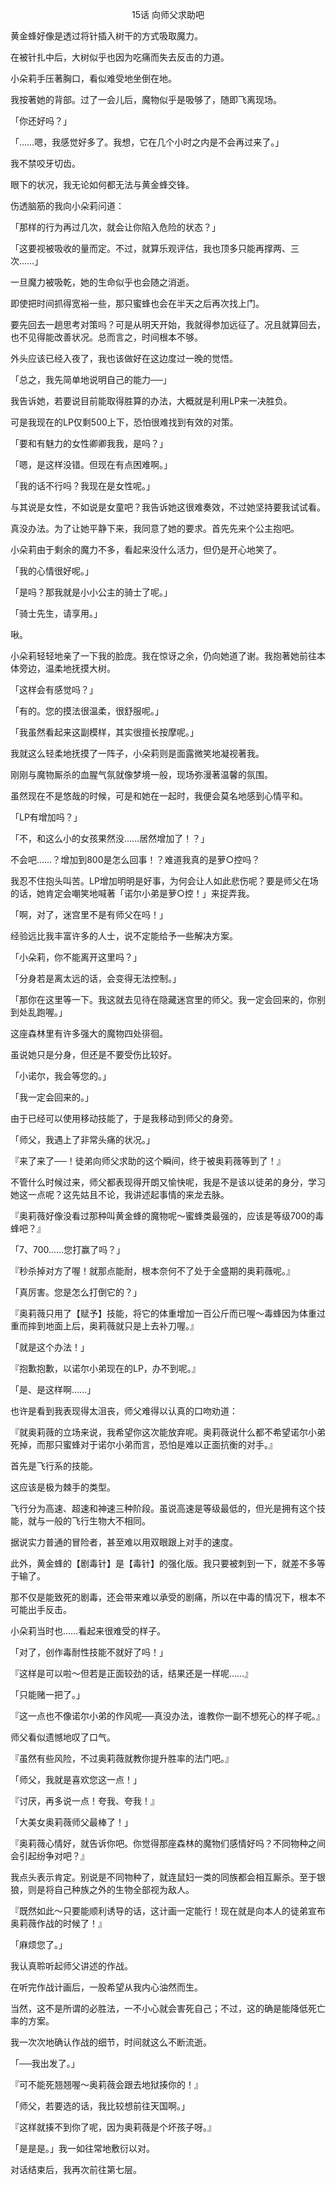<p align="center">15话 向师父求助吧</p>

黄金蜂好像是透过将针插入树干的方式吸取魔力。

在被针扎中后，大树似乎也因为吃痛而失去反击的力道。

小朵莉手压著胸口，看似难受地坐倒在地。

我按著她的背部。过了一会儿后，魔物似乎是吸够了，随即飞离现场。

「你还好吗？」

「……嗯，我感觉好多了。我想，它在几个小时之内是不会再过来了。」

我不禁咬牙切齿。

眼下的状况，我无论如何都无法与黄金蜂交锋。

伤透脑筋的我向小朵莉问道：

「那样的行为再过几次，就会让你陷入危险的状态？」

「这要视被吸收的量而定。不过，就算乐观评估，我也顶多只能再撑两、三次……」

一旦魔力被吸乾，她的生命似乎也会随之消逝。

即使把时间抓得宽裕一些，那只蜜蜂也会在半天之后再次找上门。

要先回去一趟思考对策吗？可是从明天开始，我就得参加远征了。况且就算回去，也不见得能改善状况。总而言之，时间根本不够。

外头应该已经入夜了，我也该做好在这边度过一晚的觉悟。

「总之，我先简单地说明自己的能力──」

我告诉她，若要说目前能取得胜算的办法，大概就是利用LP来一决胜负。

可是我现在的LP仅剩500上下，恐怕很难找到有效的对策。

「要和有魅力的女性卿卿我我，是吗？」

「嗯，是这样没错。但现在有点困难啊。」

「我的话不行吗？我现在是女性呢。」

与其说是女性，不如说是女童吧？我告诉她这很难奏效，不过她坚持要我试试看。

真没办法。为了让她平静下来，我同意了她的要求。首先先来个公主抱吧。

小朵莉由于剩余的魔力不多，看起来没什么活力，但仍是开心地笑了。

「我的心情很好呢。」

「是吗？那我就是小小公主的骑士了呢。」

「骑士先生，请享用。」

啾。

小朵莉轻轻地亲了一下我的脸庞。我在惊讶之余，仍向她道了谢。我抱著她前往本体旁边，温柔地抚摸大树。

「这样会有感觉吗？」

「有的。您的摸法很温柔，很舒服呢。」

「我虽然看起来这副模样，其实很擅长按摩呢。」

我就这么轻柔地抚摸了一阵子，小朵莉则是面露微笑地凝视著我。

刚刚与魔物厮杀的血腥气氛就像梦境一般，现场弥漫著温馨的氛围。

虽然现在不是悠哉的时候，可是和她在一起时，我便会莫名地感到心情平和。

「LP有增加吗？」

「不，和这么小的女孩果然没……居然增加了！？」

不会吧……？增加到800是怎么回事！？难道我真的是萝○控吗？

我忍不住抱头叫苦。LP增加明明是好事，为何会让人如此悲伤呢？要是师父在场的话，她肯定会嘲笑地喊著「诺尔小弟是萝○控！」来捉弄我。

「啊，对了，迷宫里不是有师父在吗！」

经验远比我丰富许多的人士，说不定能给予一些解决方案。

「小朵莉，你不能离开这里吗？」

「分身若是离太远的话，会变得无法控制。」

「那你在这里等一下。我这就去见待在隐藏迷宫里的师父。我一定会回来的，你别到处乱跑喔。」

这座森林里有许多强大的魔物四处徘徊。

虽说她只是分身，但还是不要受伤比较好。

「小诺尔，我会等您的。」

「我一定会回来的。」

由于已经可以使用移动技能了，于是我移动到师父的身旁。

「师父，我遇上了非常头痛的状况。」

『来了来了──！徒弟向师父求助的这个瞬间，终于被奥莉薇等到了！』

不管什么时候过来，师父都表现得开朗又愉快呢，我是不是该以徒弟的身分，学习她这一点呢？这先姑且不论，我讲述起事情的来龙去脉。

『奥莉薇好像没看过那种叫黄金蜂的魔物呢～蜜蜂类最强的，应该是等级700的毒蜂吧？』

「7、700……您打赢了吗？」

『秒杀掉对方了喔！就那点能耐，根本奈何不了处于全盛期的奥莉薇呢。』

「真厉害。您是怎么打倒它的？」

『奥莉薇只用了【赋予】技能，将它的体重增加一百公斤而已喔～毒蜂因为体重过重而摔到地面上后，奥莉薇就只是上去补刀喔。』

「就是这个办法！」

『抱歉抱歉，以诺尔小弟现在的LP，办不到呢。』

「是、是这样啊……」

也许是看到我表现得太沮丧，师父难得以认真的口吻劝道：

『就奥莉薇的立场来说，我希望你这次能放弃呢。奥莉薇说什么都不希望诺尔小弟死掉，而那只蜜蜂对于诺尔小弟而言，恐怕是难以正面抗衡的对手。』

首先是飞行系的技能。

这应该是极为棘手的类型。

飞行分为高速、超速和神速三种阶段。虽说高速是等级最低的，但光是拥有这个技能，就与一般的飞行生物大不相同。

据说实力普通的冒险者，甚至难以用双眼跟上对手的速度。

此外，黄金蜂的【剧毒针】是【毒针】的强化版。我只要被刺到一下，就差不多等于输了。

那不仅是能致死的剧毒，还会带来难以承受的剧痛，所以在中毒的情况下，根本不可能出手反击。

小朵莉当时也……看起来很难受的样子。

「对了，创作毒耐性技能不就好了吗！」

『这样是可以啦～但若是正面较劲的话，结果还是一样呢……』

「只能赌一把了。」

『这一点也不像诺尔小弟的作风呢──真没办法，谁教你一副不想死心的样子呢。』

师父看似遗憾地叹了口气。

『虽然有些风险，不过奥莉薇就教你提升胜率的法门吧。』

「师父，我就是喜欢您这一点！」

『讨厌，再多说一点！夸我、夸我！』

「大美女奥莉薇师父最棒了！」

『奥莉薇心情好，就告诉你吧。你觉得那座森林的魔物们感情好吗？不同物种之间会引起纷争对吧？』

我点头表示肯定。别说是不同物种了，就连鼠妇一类的同族都会相互厮杀。至于银狼，则是将自己种族之外的生物全部视为敌人。

『既然如此～只要能顺利诱导的话，这计画一定能行！现在就是向本人的徒弟宣布奥莉薇作战的时候了！』

「麻烦您了。」

我认真聆听起师父讲述的作战。

在听完作战计画后，一股希望从我内心油然而生。

当然，这不是所谓的必胜法，一不小心就会害死自己；不过，这的确是能降低死亡率的方案。

我一次次地确认作战的细节，时间就这么不断流逝。

「──我出发了。」

『可不能死翘翘喔～奥莉薇会跟去地狱揍你的！』

「师父，若要选的话，我比较想前往天国啊。」

『这样就揍不到你了呢，因为奥莉薇是个坏孩子呀。』

「是是是。」我一如往常地敷衍以对。

对话结束后，我再次前往第七层。

